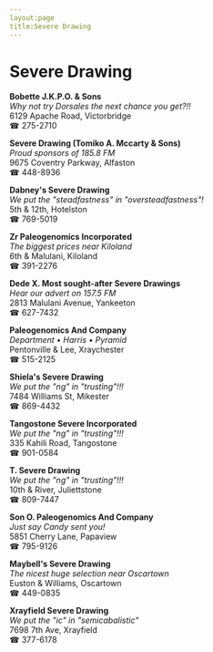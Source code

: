 ```yaml
---
layout:page
title:Severe Drawing
---
```

# Severe Drawing

**Bobette J.K.P.O. & Sons**  
_Why not try Dorsales the next chance you get?!!_  
6129 Apache Road, Victorbridge  
☎ 275-2710



**Severe Drawing (Tomiko A. Mccarty & Sons)**  
_Proud sponsors of 185.8 FM_  
9675 Coventry Parkway, Alfaston  
☎ 448-8936



**Dabney's Severe Drawing**  
_We put the "steadfastness" in "oversteadfastness"!_  
5th & 12th, Hotelston  
☎ 769-5019



**Zr Paleogenomics Incorporated**  
_The biggest prices near Kiloland_  
6th & Malulani, Kiloland  
☎ 391-2276



**Dede X. Most sought-after Severe Drawings**  
_Hear our advert on 157.5 FM_  
2813 Malulani Avenue, Yankeeton  
☎ 627-7432



**Paleogenomics And Company**  
_Department • Harris • Pyramid_  
Pentonville & Lee, Xraychester  
☎ 515-2125



**Shiela's Severe Drawing**  
_We put the "ng" in "trusting"!!!_  
7484 Williams St, Mikester  
☎ 869-4432



**Tangostone Severe Incorporated**  
_We put the "ng" in "trusting"!!!_  
335 Kahili Road, Tangostone  
☎ 901-0584



**T. Severe Drawing**  
_We put the "ng" in "trusting"!!!_  
10th & River, Juliettstone  
☎ 809-7447



**Son O. Paleogenomics And Company**  
_Just say Candy sent you!_  
5851 Cherry Lane, Papaview  
☎ 795-9126



**Maybell's Severe Drawing**  
_The nicest huge selection near Oscartown_  
Euston & Williams, Oscartown  
☎ 449-0835



**Xrayfield Severe Drawing**  
_We put the "ic" in "semicabalistic"_  
7698 7th Ave, Xrayfield  
☎ 377-6178



